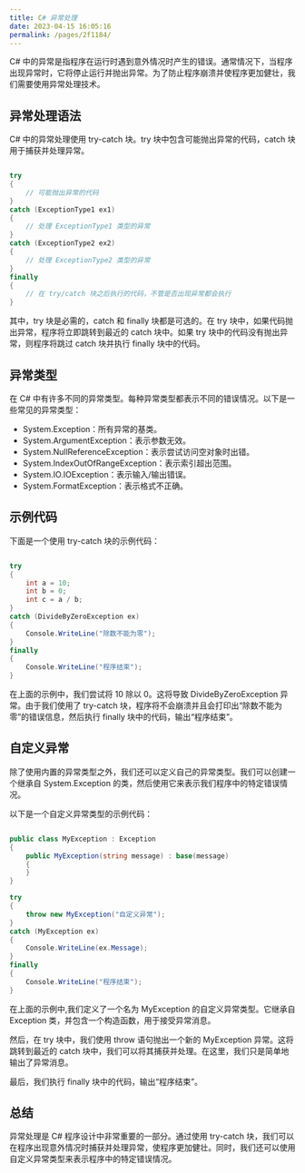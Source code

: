 ```yaml
---
title: C# 异常处理
date: 2023-04-15 16:05:16
permalink: /pages/2f1184/
---
```


C# 中的异常是指程序在运行时遇到意外情况时产生的错误。通常情况下，当程序出现异常时，它将停止运行并抛出异常。为了防止程序崩溃并使程序更加健壮，我们需要使用异常处理技术。
## 异常处理语法

C# 中的异常处理使用 try-catch 块。try 块中包含可能抛出异常的代码，catch 块用于捕获并处理异常。

```csharp

try
{
    // 可能抛出异常的代码
}
catch (ExceptionType1 ex1)
{
    // 处理 ExceptionType1 类型的异常
}
catch (ExceptionType2 ex2)
{
    // 处理 ExceptionType2 类型的异常
}
finally
{
    // 在 try/catch 块之后执行的代码，不管是否出现异常都会执行
}
```



其中，try 块是必需的，catch 和 finally 块都是可选的。在 try 块中，如果代码抛出异常，程序将立即跳转到最近的 catch 块中。如果 try 块中的代码没有抛出异常，则程序将跳过 catch 块并执行 finally 块中的代码。
## 异常类型

在 C# 中有许多不同的异常类型。每种异常类型都表示不同的错误情况。以下是一些常见的异常类型：

- System.Exception：所有异常的基类。
- System.ArgumentException：表示参数无效。
- System.NullReferenceException：表示尝试访问空对象时出错。
- System.IndexOutOfRangeException：表示索引超出范围。
- System.IO.IOException：表示输入/输出错误。
- System.FormatException：表示格式不正确。

## 示例代码

下面是一个使用 try-catch 块的示例代码：

```csharp

try
{
    int a = 10;
    int b = 0;
    int c = a / b;
}
catch (DivideByZeroException ex)
{
    Console.WriteLine("除数不能为零");
}
finally
{
    Console.WriteLine("程序结束");
}
```



在上面的示例中，我们尝试将 10 除以 0。这将导致 DivideByZeroException 异常。由于我们使用了 try-catch 块，程序将不会崩溃并且会打印出“除数不能为零”的错误信息，然后执行 finally 块中的代码，输出“程序结束”。
## 自定义异常

除了使用内置的异常类型之外，我们还可以定义自己的异常类型。我们可以创建一个继承自 System.Exception 的类，然后使用它来表示我们程序中的特定错误情况。

以下是一个自定义异常类型的示例代码：

```csharp

public class MyException : Exception
{
    public MyException(string message) : base(message)
    {
    }
}

try
{
    throw new MyException("自定义异常");
}
catch (MyException ex)
{
    Console.WriteLine(ex.Message);
}
finally
{
    Console.WriteLine("程序结束");
}
```



在上面的示例中,我们定义了一个名为 MyException 的自定义异常类型。它继承自 Exception 类，并包含一个构造函数，用于接受异常消息。

然后，在 try 块中，我们使用 throw 语句抛出一个新的 MyException 异常。这将跳转到最近的 catch 块中，我们可以将其捕获并处理。在这里，我们只是简单地输出了异常消息。

最后，我们执行 finally 块中的代码，输出“程序结束”。
## 总结

异常处理是 C# 程序设计中非常重要的一部分。通过使用 try-catch 块，我们可以在程序出现意外情况时捕获并处理异常，使程序更加健壮。同时，我们还可以使用自定义异常类型来表示程序中的特定错误情况。
